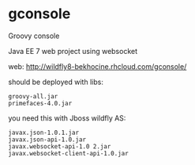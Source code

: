 gconsole
========

Groovy console

Java EE 7 web project using websocket 


web: http://wildfly8-bekhocine.rhcloud.com/gconsole/

should be deployed with libs:

    groovy-all.jar
    primefaces-4.0.jar

you need this with Jboss wildfly AS:    
    
    javax.json-1.0.1.jar
    javax.json-api-1.0.jar
    javax.websocket-api-1.0 2.jar
    javax.websocket-client-api-1.0.jar
